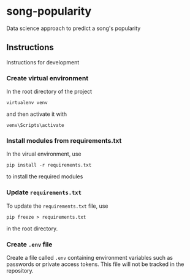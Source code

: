 # song-popularity

Data science approach to predict a song's popularity

## Instructions

Instructions for development

### Create virtual environment

In the root directory of the project

```
virtualenv venv
```

and then activate it with

```
venv\Scripts\activate
```

### Install modules from requirements.txt

In the virual environment, use

```
pip install -r requirements.txt
```

to install the required modules

### Update `requirements.txt`

To update the `requirements.txt` file, use

```
pip freeze > requirements.txt
```

in the root directory.

### Create `.env` file

Create a file called `.env` containing environment variables such as passwords or private access tokens. This file will not be tracked in the repository.
